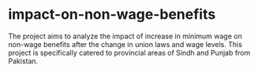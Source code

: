 # impact-on-non-wage-benefits
The project aims to analyze the impact of increase in minimum wage on non-wage benefits after the change in union laws and wage levels. This project is specifically catered to provincial areas of Sindh and Punjab from Pakistan.
